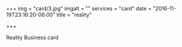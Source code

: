 +++
img = "card/3.jpg"
imgalt = ""
services = "card"
date = "2016-11-19T23:16:20-06:00"
title = "reality"

+++
<div class="portfolio card" data-cat="card">
  <div class="portfolio-wrapper">			
    <img src="img/portfolios/card/3.jpg" alt="" />
    <div class="label">
      <div class="label-text">
        <a class="text-title">Reality</a>
        <span class="text-category">Business card</span>
      </div>
      <div class="label-bg"></div>
    </div>
  </div>
</div>
